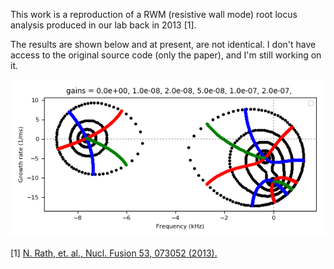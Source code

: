 This work is a reproduction of a RWM (resistive wall mode) root locus analysis produced in our lab back in 2013 [1].

The results are shown below and at present, are not identical.  I don't have access to the original source code (only the paper), and I'm still working on it.

![results](https://github.com/jwbrooks0/RWMSimulationRath2013/blob/master/result.png)

[1] [N. Rath, et. al., Nucl. Fusion 53, 073052 (2013).](http://stacks.iop.org/0029-5515/53/i=7/a=073052)
